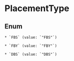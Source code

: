 
# PlacementType

## Enum


    * `FBS` (value: `"FBS"`)

    * `FBY` (value: `"FBY"`)

    * `DBS` (value: `"DBS"`)



